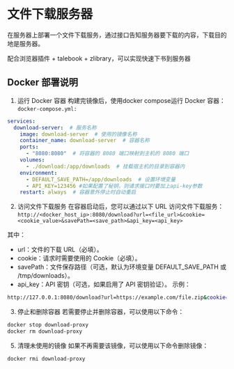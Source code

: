 # 文件下载服务器

在服务器上部署一个文件下载服务，通过接口告知服务器要下载的内容，下载目的地是服务器。

配合浏览器插件 + talebook + zlibrary，可以实现快速下书到服务器

## Docker 部署说明
1. 运行 Docker 容器
构建完镜像后，使用docker compose运行 Docker 容器：
`docker-compose.yml:`
```yml
services:
  download-server:  # 服务名称
    image: download-server  # 使用的镜像名称
    container_name: download-server  # 容器名称
    ports:
      - "8080:8080"  # 将容器的 8080 端口映射到主机的 8080 端口
    volumes:
      - ./download:/app/downloads  # 挂载宿主机的目录到容器内
    environment:
      - DEFAULT_SAVE_PATH=/app/downloads  # 设置环境变量
      - API_KEY=123456 #如果配置了秘钥，则请求接口时要加上api-key参数
    restart: always  # 容器意外停止时自动重启
```

2. 访问文件下载服务
在容器启动后，您可以通过以下 URL 访问文件下载服务：
`http://<docker_host_ip>:8080/download?url=<file_url>&cookie=<cookie_value>&savePath=<save_path>&api_key=<api_key>
`

其中：
- url：文件的下载 URL（必填）。
- cookie：请求时需要使用的 Cookie（必填）。
- savePath：文件保存路径（可选，默认为环境变量 DEFAULT_SAVE_PATH 或 /tmp/downloads）。
- api_key：API 密钥（可选，如果启用了 API 密钥验证）。
示例：
```bash
http://127.0.0.1:8080/download?url=https://example.com/file.zip&cookie=mycookie&savePath=/tmp/downloads&api_key=myapikey
```
3. 停止和删除容器
若需要停止并删除容器，可以使用以下命令：

```bash
docker stop download-proxy
docker rm download-proxy
```
5. 清理未使用的镜像
如果不再需要该镜像，可以使用以下命令删除镜像：

```bash
docker rmi download-proxy
```